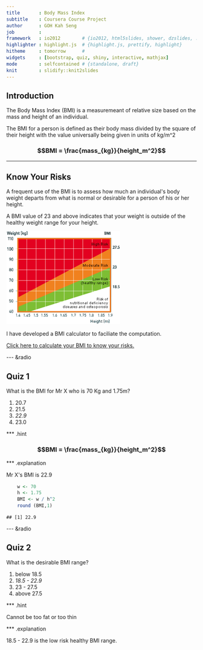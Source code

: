 ```yaml
---
title       : Body Mass Index
subtitle    : Coursera Course Project
author      : GOH Kah Seng
job         : 
framework   : io2012        # {io2012, html5slides, shower, dzslides, ...}
highlighter : highlight.js  # {highlight.js, prettify, highlight}
hitheme     : tomorrow      # 
widgets     : [bootstrap, quiz, shiny, interactive, mathjax]
mode        : selfcontained # {standalone, draft}
knit        : slidify::knit2slides
---
```


## Introduction

The Body Mass Index (BMI) is a measuremeant of relative size based on the mass and height of an individual.

The BMI for a person is defined as their body mass divided by the square of their height with the value universally being given in units of kg/m^2 

### $$BMI = \frac{mass_{kg}}{height_m^2}$$

---

## Know Your Risks

A frequent use of the BMI is to assess how much an individual's body weight departs from what is normal or desirable for a person of his or her height.

A BMI value of 23 and above indicates that your weight is outside of the healthy weight range for your height.

![](assets/img/graph_full.gif)


I have developed a BMI calculator to faciliate the computation.

[Click here to calculate your BMI to know your risks.](https://ksgoh.shinyapps.io/Project/)

--- &radio

## Quiz 1

What is the BMI for Mr X who is 70 Kg and 1.75m?

1. 20.7
2. 21.5
3. _22.9_
4. 23.0

*** .hint

### $$BMI = \frac{mass_{kg}}{height_m^2}$$

*** .explanation

Mr X's BMI is 22.9


```r
    w <- 70
    h <- 1.75
    BMI <- w / h^2
    round (BMI,1)
```

```
## [1] 22.9
```

--- &radio

## Quiz 2

What is the desirable BMI range?

1. below 18.5
2. _18.5 - 22.9_
3. 23 - 27.5
4. above 27.5

*** .hint

Cannot be too fat or too thin

*** .explanation

18.5 - 22.9 is the low risk healthy BMI range. 
